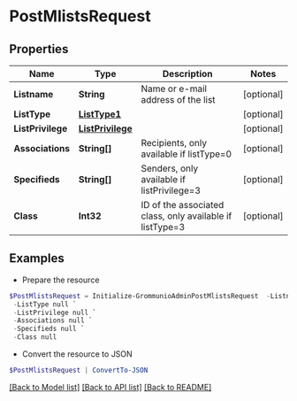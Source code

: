 # PostMlistsRequest
## Properties

Name | Type | Description | Notes
------------ | ------------- | ------------- | -------------
**Listname** | **String** | Name or e-mail address of the list | [optional] 
**ListType** | [**ListType1**](ListType1.md) |  | [optional] 
**ListPrivilege** | [**ListPrivilege**](ListPrivilege.md) |  | [optional] 
**Associations** | **String[]** | Recipients, only available if listType&#x3D;0 | [optional] 
**Specifieds** | **String[]** | Senders, only available if listPrivilege&#x3D;3 | [optional] 
**Class** | **Int32** | ID of the associated class, only available if listType&#x3D;3 | [optional] 

## Examples

- Prepare the resource
```powershell
$PostMlistsRequest = Initialize-GrommunioAdminPostMlistsRequest  -Listname null `
 -ListType null `
 -ListPrivilege null `
 -Associations null `
 -Specifieds null `
 -Class null
```

- Convert the resource to JSON
```powershell
$PostMlistsRequest | ConvertTo-JSON
```

[[Back to Model list]](../README.md#documentation-for-models) [[Back to API list]](../README.md#documentation-for-api-endpoints) [[Back to README]](../README.md)

